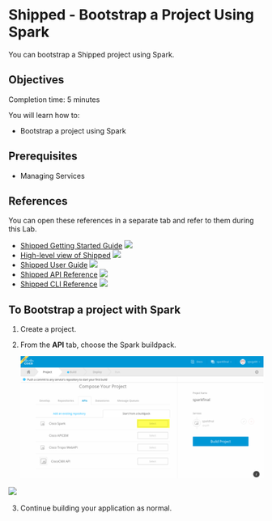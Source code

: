 # Shipped - Bootstrap a Project Using Spark

You can bootstrap a Shipped project using Spark.


## Objectives
Completion time: 5 minutes

You will learn how to:

- Bootstrap a project using Spark




## Prerequisites

- Managing Services




## References
You can open these references in a separate tab and refer to them during this Lab.


- <a href="#" target="_blank">Shipped Getting Started Guide</a>  ![](posts/files/shipped-bootstrap-spark/assets/icon-open-link.jpg)
- <a href="https://cisco.jiveon.com/docs/DOC-811787" target="_blank">High-level view of Shipped</a>  ![](posts/files/shipped-bootstrap-spark/assets/icon-open-link.jpg)
- <a href="#" target="_blank">Shipped User Guide</a>  ![](posts/files/shipped-bootstrap-spark/assets/icon-open-link.jpg)
- <a href="#" target="_blank">Shipped API Reference</a>  ![](posts/files/shipped-bootstrap-spark/assets/icon-open-link.jpg)
- <a href="#" target="_blank">Shipped CLI Reference</a>  ![](posts/files/shipped-bootstrap-spark/assets/icon-open-link.jpg)


## To Bootstrap a project with Spark 

1. Create a project.
2. From the **API** tab, choose the Spark buildpack.

	<img src="assets/add-spark-api.png">
 ![](posts/files/shipped-bootstrap-spark/assets/add-spark-api.png)


3. Continue building your application as normal.

